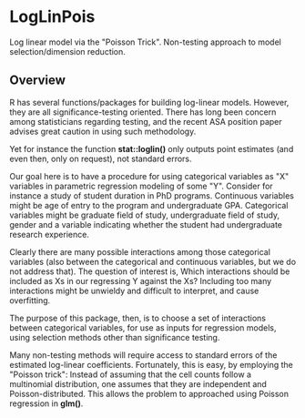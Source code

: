 
# LogLinPois

Log linear model via the "Poisson Trick". Non-testing 
approach to model selection/dimension reduction.

## Overview

R has several functions/packages for building log-linear models.
However, they are all significance-testing oriented.  There has long
been concern among statisticians regarding testing, and the recent ASA
position paper advises great caution in using such methodology.

Yet for instance the function **stat::loglin()** only outputs point
estimates (and even then, only on request), not standard errors.

Our goal here is to have a procedure for using categorical variables as
"X" variables in parametric regression modeling of some "Y".  Consider
for instance a study of student duration in PhD programs.  Continuous
variables might be age of entry to the program and undergraduate GPA.
Categorical variables might be graduate field of study, undergraduate
field of study, gender and a variable indicating whether the student had
undergraduate research experience.

Clearly there are many possible interactions among those categorical
variables (also between the categorical and continuous variables, but we
do not address that).  The question of interest is, Which interactions
should be included as Xs in our regressing Y against the Xs?  Including
too many interactions might be unwieldy and difficult to interpret,
and cause overfitting.

The purpose of this package, then, is to choose a set of interactions 
between categorical variables, for use as inputs for regression models,
using selection methods other than significance testing.

Many non-testing methods will require access to standard errors of the
estimated log-linear coefficients.  Fortunately, this is easy, by
employing the "Poisson trick":  Instead of assuming that the cell counts
follow a multinomial distribution, one assumes that they are independent
and Poisson-distributed.  This allows the problem to approached using
Poisson regression in **glm()**.


